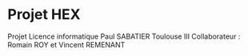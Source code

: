 # Projet HEX
Projet Licence informatique Paul SABATIER Toulouse III
Collaborateur : Romain ROY et Vincent REMENANT
